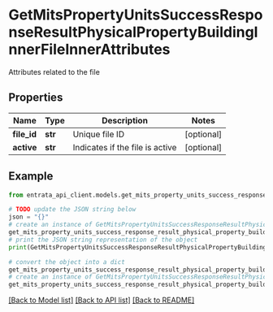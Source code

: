 # GetMitsPropertyUnitsSuccessResponseResultPhysicalPropertyBuildingInnerFileInnerAttributes

Attributes related to the file

## Properties

Name | Type | Description | Notes
------------ | ------------- | ------------- | -------------
**file_id** | **str** | Unique file ID | [optional] 
**active** | **str** | Indicates if the file is active | [optional] 

## Example

```python
from entrata_api_client.models.get_mits_property_units_success_response_result_physical_property_building_inner_file_inner_attributes import GetMitsPropertyUnitsSuccessResponseResultPhysicalPropertyBuildingInnerFileInnerAttributes

# TODO update the JSON string below
json = "{}"
# create an instance of GetMitsPropertyUnitsSuccessResponseResultPhysicalPropertyBuildingInnerFileInnerAttributes from a JSON string
get_mits_property_units_success_response_result_physical_property_building_inner_file_inner_attributes_instance = GetMitsPropertyUnitsSuccessResponseResultPhysicalPropertyBuildingInnerFileInnerAttributes.from_json(json)
# print the JSON string representation of the object
print(GetMitsPropertyUnitsSuccessResponseResultPhysicalPropertyBuildingInnerFileInnerAttributes.to_json())

# convert the object into a dict
get_mits_property_units_success_response_result_physical_property_building_inner_file_inner_attributes_dict = get_mits_property_units_success_response_result_physical_property_building_inner_file_inner_attributes_instance.to_dict()
# create an instance of GetMitsPropertyUnitsSuccessResponseResultPhysicalPropertyBuildingInnerFileInnerAttributes from a dict
get_mits_property_units_success_response_result_physical_property_building_inner_file_inner_attributes_from_dict = GetMitsPropertyUnitsSuccessResponseResultPhysicalPropertyBuildingInnerFileInnerAttributes.from_dict(get_mits_property_units_success_response_result_physical_property_building_inner_file_inner_attributes_dict)
```
[[Back to Model list]](../README.md#documentation-for-models) [[Back to API list]](../README.md#documentation-for-api-endpoints) [[Back to README]](../README.md)


